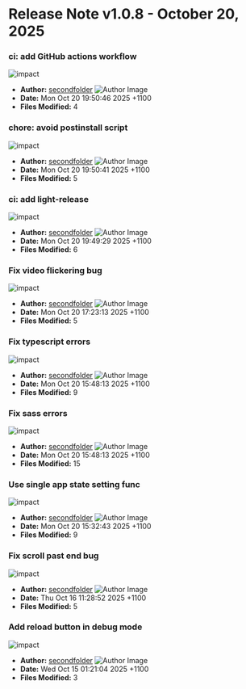 # Release Note v1.0.8 - October 20, 2025


### ci: add GitHub actions workflow

![impact](https://img.shields.io/badge/impact-medium-yellow?style=flat-square)
- **Author:** [secondfolder](https://github.com/secondfolder) ![Author Image](https://avatars.githubusercontent.com/secondfolder?size=40)
- **Date:** Mon Oct 20 19:50:46 2025 +1100
- **Files Modified:** 4
    
### chore: avoid postinstall script

![impact](https://img.shields.io/badge/impact-medium-yellow?style=flat-square)
- **Author:** [secondfolder](https://github.com/secondfolder) ![Author Image](https://avatars.githubusercontent.com/secondfolder?size=40)
- **Date:** Mon Oct 20 19:50:41 2025 +1100
- **Files Modified:** 5
    
### ci: add light-release

![impact](https://img.shields.io/badge/impact-high-red?style=flat-square)
- **Author:** [secondfolder](https://github.com/secondfolder) ![Author Image](https://avatars.githubusercontent.com/secondfolder?size=40)
- **Date:** Mon Oct 20 19:49:29 2025 +1100
- **Files Modified:** 6
    
### Fix video flickering bug

![impact](https://img.shields.io/badge/impact-medium-yellow?style=flat-square)
- **Author:** [secondfolder](https://github.com/secondfolder) ![Author Image](https://avatars.githubusercontent.com/secondfolder?size=40)
- **Date:** Mon Oct 20 17:23:13 2025 +1100
- **Files Modified:** 5
    
### Fix typescript errors

![impact](https://img.shields.io/badge/impact-high-red?style=flat-square)
- **Author:** [secondfolder](https://github.com/secondfolder) ![Author Image](https://avatars.githubusercontent.com/secondfolder?size=40)
- **Date:** Mon Oct 20 15:48:13 2025 +1100
- **Files Modified:** 9
    
### Fix sass errors

![impact](https://img.shields.io/badge/impact-high-red?style=flat-square)
- **Author:** [secondfolder](https://github.com/secondfolder) ![Author Image](https://avatars.githubusercontent.com/secondfolder?size=40)
- **Date:** Mon Oct 20 15:48:13 2025 +1100
- **Files Modified:** 15
    
### Use single app state setting func

![impact](https://img.shields.io/badge/impact-high-red?style=flat-square)
- **Author:** [secondfolder](https://github.com/secondfolder) ![Author Image](https://avatars.githubusercontent.com/secondfolder?size=40)
- **Date:** Mon Oct 20 15:32:43 2025 +1100
- **Files Modified:** 9
    
### Fix scroll past end bug

![impact](https://img.shields.io/badge/impact-medium-yellow?style=flat-square)
- **Author:** [secondfolder](https://github.com/secondfolder) ![Author Image](https://avatars.githubusercontent.com/secondfolder?size=40)
- **Date:** Thu Oct 16 11:28:52 2025 +1100
- **Files Modified:** 5
    
### Add reload button in debug mode

![impact](https://img.shields.io/badge/impact-medium-yellow?style=flat-square)
- **Author:** [secondfolder](https://github.com/secondfolder) ![Author Image](https://avatars.githubusercontent.com/secondfolder?size=40)
- **Date:** Wed Oct 15 01:21:04 2025 +1100
- **Files Modified:** 3
    
